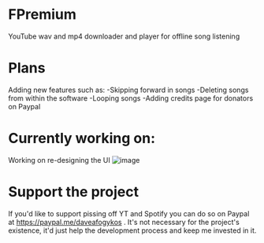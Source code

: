 # FPremium
YouTube wav and mp4 downloader and player for offline song listening

# Plans
Adding new features such as:
  -Skipping forward in songs
  -Deleting songs from within the software
  -Looping songs
  -Adding credits page for donators on Paypal
 
# Currently working on:
 Working on re-designing the UI
 ![image](https://user-images.githubusercontent.com/83247672/149639297-26e18ec4-58b4-48e6-bb5d-a19717de94dd.png)


# Support the project
If you'd like to support pissing off YT and Spotify you can do so on Paypal at https://paypal.me/daveafogykos . It's not necessary for the project's existence, it'd just help the development process and keep me invested in it.
